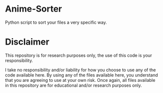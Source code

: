 # Anime-Sorter
Python script to sort your files a very specific way.

# Disclaimer
This repository is for research purposes only, the use of this code is your responsibility.

I take no responsibility and/or liability for how you choose to use any of the code available here. By using any of the files available here, you understand that you are agreeing to use at your own risk. Once again, all files available in this repository are for educational and/or research purposes only.
